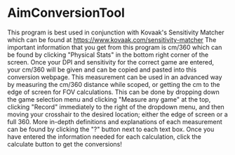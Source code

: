 # AimConversionTool

This program is best used in conjunction with Kovaak's Sensitivity Matcher which can be found at https://www.kovaak.com/sensitivity-matcher
The important information that you get from this program is cm/360 which can be found by clicking "Physical Stats" in the bottom right corner of the screen.
Once your DPI and sensitivity for the correct game are entered, your cm/360 will be given and can be copied and pasted into this conversion webpage.
This measurement can be used in an advanced way by measuring the cm/360 distance while scoped, or getting the cm to the edge of screen for FOV calculations.
This can be done by dropping down the game selection menu and clicking "Measure any game" at the top, clicking "Record" immediately to the right of the dropdown menu,
and then moving your crosshair to the desired location; either the edge of screen or a full 360.
More in-depth definitions and explanations of each measurement can be found by clicking the "?" button next to each text box.
Once you have entered the information needed for each calculation, click the calculate button to get the conversions!
